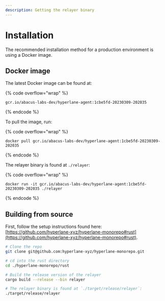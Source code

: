 ```yaml
---
description: Getting the relayer binary
---
```


# Installation

The recommended installation method for a production environment is using a Docker image.

## Docker image

The latest Docker image can be found at:

{% code overflow="wrap" %}
```
gcr.io/abacus-labs-dev/hyperlane-agent:1cbe5fd-20230309-202035
```
{% endcode %}

To pull the image, run:

{% code overflow="wrap" %}
```
docker pull gcr.io/abacus-labs-dev/hyperlane-agent:1cbe5fd-20230309-202035
```
{% endcode %}

The relayer binary is found at `./relayer`:

{% code overflow="wrap" %}
```
docker run -it gcr.io/abacus-labs-dev/hyperlane-agent:1cbe5fd-20230309-202035 ./relayer
```
{% endcode %}

## Building from source

First, follow the setup instructions found here: [https://github.com/hyperlane-xyz/hyperlane-monorepo#rust](https://github.com/hyperlane-xyz/hyperlane-monorepo#rust).

```sh
# Clone the repo
git clone git@github.com:hyperlane-xyz/hyperlane-monorepo.git

# cd into the rust directory
cd ./hyperlane-monorepo/rust

# Build the release version of the relayer
cargo build --release --bin relayer

# The relayer binary is found at `./target/release/relayer`:
./target/release/relayer
```
